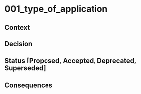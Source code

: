 # 001_type_of_application


## Context



## Decision


## Status [Proposed, Accepted, Deprecated, Superseded]


## Consequences